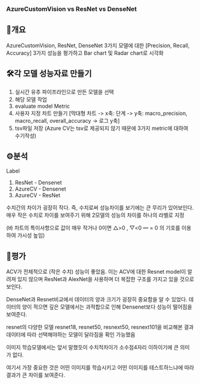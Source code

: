 ### AzureCustomVision vs ResNet vs DenseNet

## 📝개요

AzureCustomVision, ResNet, DenseNet 3가지 모델에 대한 [Precision, Recall, Accuracy] 3가지 성능을 평가하고
Bar chart 및 Radar chart로 시각화

## 🛠️각 모델 성능자료 만들기

1. 실시간 유추 파이프라인으로 만든 모델을 선택
2. 해당 모델 작업
3. evaluate model Metric
4. 사용자 지정 차트 만들기 [막대형 차트 -> x축: 단계 -> y축: macro_precision, macro_recall, overall_accuracy -> 로그 y축]
5. tsv파일 저장
   (Azure CV는 tsv로 제공되지 않기 때문에 3가지 metric에 대하여 수기작성)

## ⚙️분석

Label

1. ResNet - Densenet
2. AzureCV - Densenet
3. AzureCV - ResNet

수치간의 차이가 굉장히 작다. 즉, 수치로써 성능차이를 보기에는 큰 무리가 있어보인다.
매우 작은 수치로 차이를 보여주기 위해 2모델의 성능의 차이를 하나의 라벨로 지정

(바 차트의 특이사항으로 값이 매우 작거나 0이면 △>0 , ▽<0 ━ = 0 의 기호를 이용하여 가시성 높임)

## 🧠평가

ACV가 전체적으로 (작은 수치) 성능이 좋았음. 이는 ACV에 대한 Resnet model이 알려져 있지 않으며
ResNet과 AlexNet을 사용하며 더 복잡한 구조를 가지고 있을 것으로 보인다.

DenseNet과 Resnet비교에서 데이터의 양과 크기가 굉장히 중요함을 알 수 있었다.
데이터의 양이 적으면 깊은 모델에서는 과적합으로 인해 Densenet보다 성능이 떨어짐을 보여준다.

resnet의 다양한 모델 resnet18, resnet50, resnext50, resnext101을 비교해본 결과
데이터에 따라 선택해야하는 모델이 달라짐을 확인 가능했음

이미지 학습모델에서는
앞서 말했듯이 수치적차이가 소수점4자리 이하이기에 큰 의미가 없다.

여기서 가장 중요한 것은 어떤 이미지를 학습시키고 어떤 이미지를 테스트하느냐에 따라
결과가 큰 차이를 보여준다.
